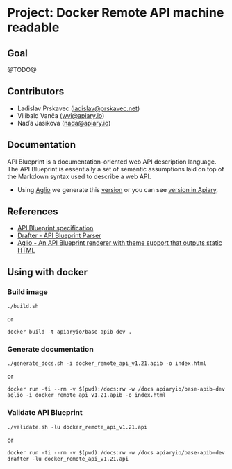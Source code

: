 # Project: Docker Remote API machine readable

## Goal

@TODO@

## Contributors

- Ladislav Prskavec (ladislav@prskavec.net)
- Vilibald Vanča (wvi@apiary.io)
- Naďa Jasikova (nada@apiary.io)

## Documentation

API Blueprint is a documentation-oriented web API description language. The API Blueprint is essentially a set of semantic assumptions laid on top of the Markdown syntax used to describe a web API.

- Using [Aglio](https://github.com/danielgtaylor/aglio) we generate this [version](http://go-apiblueprint-go.github.io/DockerRemoteAPI/) or you can see [version in Apiary](http://docs.dockerremote.apiary.io/).

## References

- [API Blueprint specification](https://github.com/apiaryio/api-blueprint/blob/master/API%20Blueprint%20Specification.md)
- [Drafter - API Blueprint Parser](https://github.com/apiaryio/drafter)
- [Aglio - An API Blueprint renderer with theme support that outputs static HTML](https://github.com/danielgtaylor/aglio)

## Using with docker

### Build image

```
./build.sh
```

or

```
docker build -t apiaryio/base-apib-dev .
```

### Generate documentation

```
./generate_docs.sh -i docker_remote_api_v1.21.apib -o index.html
```

or

```
docker run -ti --rm -v $(pwd):/docs:rw -w /docs apiaryio/base-apib-dev aglio -i docker_remote_api_v1.21.apib -o index.html
```

### Validate API Blueprint

```
./validate.sh -lu docker_remote_api_v1.21.api
```

or

```
docker run -ti --rm -v $(pwd):/docs:rw -w /docs apiaryio/base-apib-dev drafter -lu docker_remote_api_v1.21.api
```
